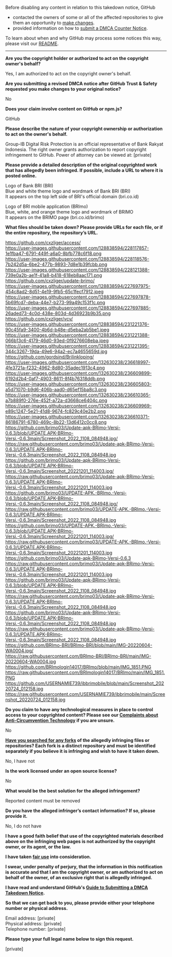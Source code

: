Before disabling any content in relation to this takedown notice, GitHub
- contacted the owners of some or all of the affected repositories to give them an opportunity to [make changes](https://docs.github.com/en/github/site-policy/dmca-takedown-policy#a-how-does-this-actually-work).
- provided information on how to [submit a DMCA Counter Notice](https://docs.github.com/en/articles/guide-to-submitting-a-dmca-counter-notice).

To learn about when and why GitHub may process some notices this way, please visit our [README](https://github.com/github/dmca/blob/master/README.md#anatomy-of-a-takedown-notice).

---

**Are you the copyright holder or authorized to act on the copyright owner's behalf?**  
  
Yes, I am authorized to act on the copyright owner's behalf.  
  
**Are you submitting a revised DMCA notice after GitHub Trust & Safety requested you make changes to your original notice?**  
  
No  
  
**Does your claim involve content on GitHub or npm.js?**  
  
GitHub  
  
**Please describe the nature of your copyright ownership or authorization to act on the owner's behalf.**  
  
Group-IB Digital Risk Protection is an official representative of Bank Rakyat Indonesia. The right owner grants authorization to report copyright infringement to GitHub. Power of attorney can be viewed at: [private]
  
**Please provide a detailed description of the original copyrighted work that has allegedly been infringed. If possible, include a URL to where it is posted online.**  
  
Logo of Bank BRI (BRI)    
Blue and white theme logo and wordmark of Bank BRI (BRI)  
It appears on the top left side of BRI's official domain (bri.co.id)  
  
Logo of BRI mobile application (BRImo)  
Blue, white, and orange theme logo and wordmark of BRIMO  
It appears on the BRIMO page (bri.co.id/brimo)  
  
**What files should be taken down? Please provide URLs for each file, or if the entire repository, the repository’s URL.**  

https://github.com/cxzliger/access/  
https://user-images.githubusercontent.com/128838594/228117857-1e1fba47-6791-449f-a6a0-8bfb778c6f18.png  
https://user-images.githubusercontent.com/128838594/228118576-7b242d5a-6be2-477b-9893-7d8e1b39fcbb.png  
https://user-images.githubusercontent.com/128838594/228121388-739e0a2b-ae1f-41a8-b418-618eb8aac171.png  
https://github.com/cxzliger/update-brimo/  
https://user-images.githubusercontent.com/128838594/227697975-454c8ad2-8d51-4e19-9fb5-65c1fecf7912.jpeg  
https://user-images.githubusercontent.com/128838594/227697878-5b69fcd7-deba-44e7-b273-99a49c153f1c.png  
https://user-images.githubusercontent.com/128838594/227697885-26aded73-4c0d-438e-803d-4d36923b9b35.png  
https://github.com/cxzliger/vcv/  
https://user-images.githubusercontent.com/128838594/231221376-90c45fa9-3400-4b6d-b48e-d5eba2ab5be1.jpeg  
https://user-images.githubusercontent.com/128838594/231221388-066b13c6-4179-46d0-93ed-0f9276608eba.jpeg  
https://user-images.githubusercontent.com/128838594/231221395-344c3267-19da-49e6-94a2-ec7a4655659d.jpg  
https://github.com/gordsind/Brilinkloping/  
https://user-images.githubusercontent.com/132630238/236618997-4fe3721a-f232-4962-8d80-35adec1913c4.png  
https://user-images.githubusercontent.com/132630238/236609899-6192d2b4-0af7-4903-8611-8f4b76318ddb.png  
https://user-images.githubusercontent.com/132630238/236605803-a5d71070-b9d6-406b-aad0-d65ef15ba8c3.png  
https://user-images.githubusercontent.com/132630238/236610365-a7b889f0-276e-452f-a72a-d3668ce6404c.png  
https://user-images.githubusercontent.com/132630238/236609969-e89c1247-5e21-41d8-9674-fc829c40e2b2.png  
https://user-images.githubusercontent.com/132630238/236610371-86186791-6780-469c-8b22-13d6412c0cc8.png  
https://github.com/brimo03/Update-apk-BRimo-Versi-0.6.3/blob/UPDATE.APK-BRImo-Versi.-0.6.3main/Screenshot_2022_1108_084948.jpg/  
https://raw.githubusercontent.com/brimo03/Update-apk-BRimo-Versi-0.6.3/UPDATE.APK-BRImo-Versi.-0.6.3main/Screenshot_2022_1108_084948.jpg  
https://github.com/brimo03/Update-apk-BRimo-Versi-0.6.3/blob/UPDATE.APK-BRImo-Versi.-0.6.3main/Screenshot_20221201_114003.jpg/  
https://raw.githubusercontent.com/brimo03/Update-apk-BRimo-Versi-0.6.3/UPDATE.APK-BRImo-Versi.-0.6.3main/Screenshot_20221201_114003.jpg  
https://github.com/brimo03/UPDATE-APK.-BRImo.-Versi-0.6.3/blob/UPDATE.APK-BRImo-Versi.-0.6.3main/Screenshot_2022_1108_084948.jpg/  
https://raw.githubusercontent.com/brimo03/UPDATE-APK.-BRImo.-Versi-0.6.3/UPDATE.APK-BRImo-Versi.-0.6.3main/Screenshot_2022_1108_084948.jpg  
https://github.com/brimo03/UPDATE-APK.-BRImo.-Versi-0.6.3/blob/UPDATE.APK-BRImo-Versi.-0.6.3main/Screenshot_20221201_114003.jpg/  
https://raw.githubusercontent.com/brimo03/UPDATE-APK.-BRImo.-Versi-0.6.3/UPDATE.APK-BRImo-Versi.-0.6.3main/Screenshot_20221201_114003.jpg  
https://github.com/brimo03/Update-apk-BRimo-Versi-0.6.3  
https://raw.githubusercontent.com/brimo03/Update-apk-BRimo-Versi-0.6.3/UPDATE.APK-BRImo-Versi.-0.6.3main/Screenshot_20221201_114003.jpg  
https://github.com/brimo03/Update-apk-BRimo-Versi-0.6.3/blob/UPDATE.APK-BRImo-Versi.-0.6.3main/Screenshot_2022_1108_084948.jpg  
https://raw.githubusercontent.com/brimo03/Update-apk-BRimo-Versi-0.6.3/UPDATE.APK-BRImo-Versi.-0.6.3main/Screenshot_2022_1108_084948.jpg  
https://github.com/brimo03/Update-apk-BRimo-Versi-0.6.3/blob/UPDATE.APK-BRImo-Versi.-0.6.3main/Screenshot_2022_1108_084948.jpg  
https://raw.githubusercontent.com/brimo03/Update-apk-BRimo-Versi-0.6.3/UPDATE.APK-BRImo-Versi.-0.6.3main/Screenshot_2022_1108_084948.jpg  
https://github.com/BRImo-BRI/BRImo-BRI/blob/main/IMG-20220604-WA0004.jpg/  
https://raw.githubusercontent.com/BRImo-BRI/BRImo-BRI/main/IMG-20220604-WA0004.jpg  
https://github.com/BRImologin14017/BRImo/blob/main/IMG_1851.PNG  
https://raw.githubusercontent.com/BRImologin14017/BRImo/main/IMG_1851.PNG  
https://github.com/USERNAMIE739/ibbrimobile/blob/main/Screenshot_20220724_012158.jpg  
https://raw.githubusercontent.com/USERNAMIE739/ibbrimobile/main/Screenshot_20220724_012158.jpg  
  
**Do you claim to have any technological measures in place to control access to your copyrighted content? Please see our <a href="https://docs.github.com/articles/guide-to-submitting-a-dmca-takedown-notice#complaints-about-anti-circumvention-technology">Complaints about Anti-Circumvention Technology</a> if you are unsure.**  
  
No  
  
**<a href="https://docs.github.com/articles/dmca-takedown-policy#b-what-about-forks-or-whats-a-fork">Have you searched for any forks</a> of the allegedly infringing files or repositories? Each fork is a distinct repository and must be identified separately if you believe it is infringing and wish to have it taken down.**  
  
No, I have not  
  
**Is the work licensed under an open source license?**  
  
No  
  
**What would be the best solution for the alleged infringement?**  
  
Reported content must be removed  
  
**Do you have the alleged infringer’s contact information? If so, please provide it.**  
  
No, I do not have  
  
**I have a good faith belief that use of the copyrighted materials described above on the infringing web pages is not authorized by the copyright owner, or its agent, or the law.**  
  
**I have taken <a href="https://www.lumendatabase.org/topics/22">fair use</a> into consideration.**  
  
**I swear, under penalty of perjury, that the information in this notification is accurate and that I am the copyright owner, or am authorized to act on behalf of the owner, of an exclusive right that is allegedly infringed.**  
  
**I have read and understand GitHub's <a href="https://docs.github.com/articles/guide-to-submitting-a-dmca-takedown-notice/">Guide to Submitting a DMCA Takedown Notice</a>.**  
  
**So that we can get back to you, please provide either your telephone number or physical address.**  
  
Email address: [private]  
Physical address: [private]    
Telephone number: [private]  
  
**Please type your full legal name below to sign this request.**  
  
[private]  

